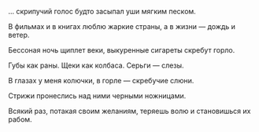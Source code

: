 ... скрипучий голос будто засыпал уши мягким песком.

В фильмах и в книгах люблю жаркие страны, а в жизни — дождь и ветер.

Бессоная ночь щиплет веки, выкуренные сигареты скребут горло.

Губы как раны. Щеки как колбаса. Серьги — слезы.

В глазах у меня колючки, в горле — скребучие слюни.

Стрижи пронеслись над ними черными ножницами.

Всякий раз, потакая своим желаниям, теряешь волю и становишься их рабом.
